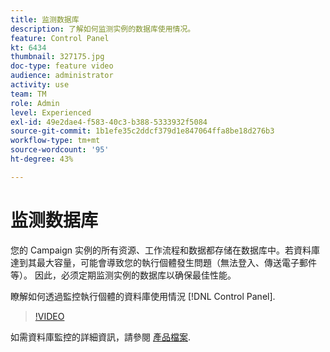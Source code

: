 ```yaml
---
title: 监测数据库
description: 了解如何监测实例的数据库使用情况。
feature: Control Panel
kt: 6434
thumbnail: 327175.jpg
doc-type: feature video
audience: administrator
activity: use
team: TM
role: Admin
level: Experienced
exl-id: 49e2dae4-f583-40c3-b388-5333932f5084
source-git-commit: 1b1efe35c2ddcf379d1e847064ffa8be18d276b3
workflow-type: tm+mt
source-wordcount: '95'
ht-degree: 43%

---
```


# 监测数据库

您的 Campaign 实例的所有资源、工作流程和数据都存储在数据库中。若資料庫達到其最大容量，可能會導致您的執行個體發生問題（無法登入、傳送電子郵件等）。 因此，必须定期监测实例的数据库以确保最佳性能。

瞭解如何透過監控執行個體的資料庫使用情況 [!DNL Control Panel].

>[!VIDEO](https://video.tv.adobe.com/v/327175?quality=12&learn=0n)

如需資料庫監控的詳細資訊，請參閱 [產品檔案](https://experienceleague.adobe.com/docs/control-panel/using/performance-monitoring/database-monitoring/database-monitoring.html?lang=en).

